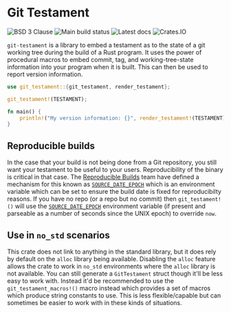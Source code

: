 # Git Testament

![BSD 3 Clause](https://img.shields.io/github/license/kinnison/git-testament.svg)
![Main build status](https://github.com/kinnison/git-testament/workflows/main/badge.svg)
![Latest docs](https://docs.rs/git-testament/badge.svg)
![Crates.IO](https://img.shields.io/crates/v/git-testament.svg)

`git-testament` is a library to embed a testament as to the state of a git
working tree during the build of a Rust program. It uses the power of procedural
macros to embed commit, tag, and working-tree-state information into your program
when it is built. This can then be used to report version information.

```rust
use git_testament::{git_testament, render_testament};

git_testament!(TESTAMENT);

fn main() {
    println!("My version information: {}", render_testament!(TESTAMENT));
}
```

## Reproducible builds

In the case that your build is not being done from a Git repository, you still
want your testament to be useful to your users.  Reproducibility of the binary
is critical in that case.  The [Reproducible Builds][reprobuild] team have defined
a mechanism for this known as [`SOURCE_DATE_EPOCH`][sde] which is an environment
variable which can be set to ensure the build date is fixed for reproducibilty
reasons.  If you have no repo (or a repo but no commit) then `git_testament!()`
will use the [`SOURCE_DATE_EPOCH`][sde] environment variable (if present and parseable
as a number of seconds since the UNIX epoch) to override `now`.

[reprobuild]: https://reproducible-builds.org
[sde]: https://reproducible-builds.org/docs/source-date-epoch/

## Use in `no_std` scenarios

This crate does not link to anything in the standard library, but it does rely by default
on the `alloc` library being available. Disabling the `alloc` feature allows the crate to work 
in `no_std` environments where the `alloc` library is not available.
You can still generate a `GitTestament` struct though it'll be less easy to work with.
Instead it'd be recommended to use the `git_testament_macros!()` macro instead 
which provides a set of macros which produce string constants to use.
This is less flexible/capable but can sometimes be easier to work with in these kinds of situations.

